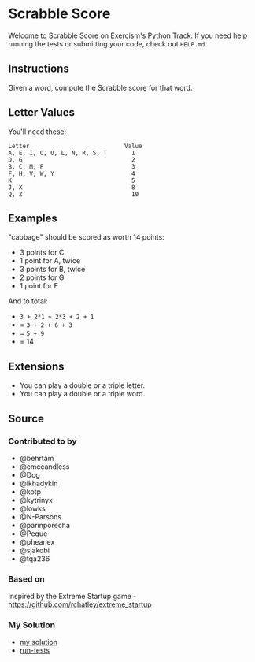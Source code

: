# Scrabble Score

Welcome to Scrabble Score on Exercism's Python Track.
If you need help running the tests or submitting your code, check out `HELP.md`.

## Instructions

Given a word, compute the Scrabble score for that word.

## Letter Values

You'll need these:

```text
Letter                           Value
A, E, I, O, U, L, N, R, S, T       1
D, G                               2
B, C, M, P                         3
F, H, V, W, Y                      4
K                                  5
J, X                               8
Q, Z                               10
```

## Examples

"cabbage" should be scored as worth 14 points:

- 3 points for C
- 1 point for A, twice
- 3 points for B, twice
- 2 points for G
- 1 point for E

And to total:

- `3 + 2*1 + 2*3 + 2 + 1`
- = `3 + 2 + 6 + 3`
- = `5 + 9`
- = 14

## Extensions

- You can play a double or a triple letter.
- You can play a double or a triple word.

## Source

### Contributed to by

- @behrtam
- @cmccandless
- @Dog
- @ikhadykin
- @kotp
- @kytrinyx
- @lowks
- @N-Parsons
- @parinporecha
- @Peque
- @pheanex
- @sjakobi
- @tqa236

### Based on

Inspired by the Extreme Startup game - https://github.com/rchatley/extreme_startup

### My Solution

- [my solution](./scrabble_score.py)
- [run-tests](./run-tests-python.txt)
